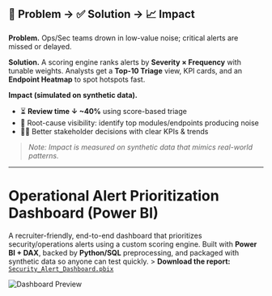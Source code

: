 
## 🚩 Problem → ✅ Solution → 📈 Impact

**Problem.** Ops/Sec teams drown in low-value noise; critical alerts are missed or delayed.

**Solution.** A scoring engine ranks alerts by **Severity × Frequency** with tunable weights. Analysts get a **Top-10 Triage** view, KPI cards, and an **Endpoint Heatmap** to spot hotspots fast.

**Impact (simulated on synthetic data).**
- ⏳ **Review time ↓ ~40%** using score-based triage
- 🧭 Root-cause visibility: identify top modules/endpoints producing noise
- 🧑‍💼 Better stakeholder decisions with clear KPIs & trends

> *Note: Impact is measured on synthetic data that mimics real-world patterns.*

---

# Operational Alert Prioritization Dashboard (Power BI)

A recruiter-friendly, end-to-end dashboard that prioritizes security/operations alerts using a custom scoring engine. Built with **Power BI + DAX**, backed by **Python/SQL** preprocessing, and packaged with synthetic data so anyone can test quickly. > **Download the report:** [`Security_Alert_Dashboard.pbix`](./Security_Alert_Dashboard.pbix)

![Dashboard Preview](./Dashboard_Preview.png)
